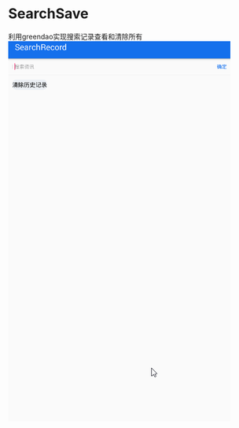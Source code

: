 # SearchSave
利用greendao实现搜索记录查看和清除所有
![image](https://github.com/chensong1993/SearchSave/blob/master/app/src/main/assets/searchs.gif)
